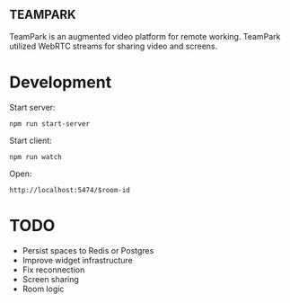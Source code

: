 ## TEAMPARK

TeamPark is an augmented video platform for remote working. TeamPark utilized WebRTC streams for sharing video and screens.

# Development

Start server:
```
npm run start-server
```

Start client:
```
npm run watch
```

Open:
```
http://localhost:5474/$room-id
```

# TODO
* Persist spaces to Redis or Postgres
* Improve widget infrastructure
* Fix reconnection
* Screen sharing
* Room logic